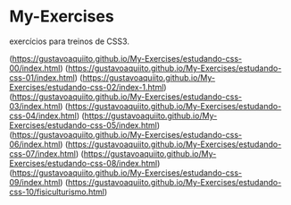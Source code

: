 # My-Exercises
 exercícios para treinos de CSS3.

(https://gustavoaquiito.github.io/My-Exercises/estudando-css-00/index.html)
(https://gustavoaquiito.github.io/My-Exercises/estudando-css-01/index.html)
(https://gustavoaquiito.github.io/My-Exercises/estudando-css-02/index-1.html)
(https://gustavoaquiito.github.io/My-Exercises/estudando-css-03/index.html)
(https://gustavoaquiito.github.io/My-Exercises/estudando-css-04/index.html)
(https://gustavoaquiito.github.io/My-Exercises/estudando-css-05/index.html)
(https://gustavoaquiito.github.io/My-Exercises/estudando-css-06/index.html)
(https://gustavoaquiito.github.io/My-Exercises/estudando-css-07/index.html)
(https://gustavoaquiito.github.io/My-Exercises/estudando-css-08/index.html)
(https://gustavoaquiito.github.io/My-Exercises/estudando-css-09/index.html)
(https://gustavoaquiito.github.io/My-Exercises/estudando-css-10/fisiculturismo.html)
